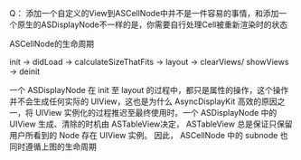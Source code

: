 Q： 添加一个自定义的View到ASCellNode中并不是一件容易的事情，和添加一个原生的ASDisplayNode不一样的是，你需要自行处理Cell被重新渲染时的状态

ASCellNode的生命周期

init -> didLoad -> calculateSizeThatFits -> layout -> clearViews/ showViews -> deinit

一个 ASDisplayNode 在 init 至 layout 的过程中，都只是属性的操作，这个操作并不会生成任何实际的 UIView，这也是为什么 AsyncDisplayKit 高效的原因之一，将 UIView 实例化的过程推迟至最终使用时。一个 ASDisplayNode 中的 UIView 生成、清除的时机由 ASTableView决定， ASTableView 总是保证只保留用户所看到的 Node 存在 UIView 实例。 
因此， ASCellNode 中的 subnode 也同时遵循上图的生命周期



